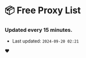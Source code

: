 # :package: Free Proxy List
### Updated every 15 minutes.

- Last updated: `2024-09-20 02:21`

:heart:
